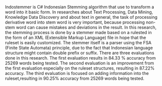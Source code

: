 Indostemmer is C# Indonesian Stemming algorithm that use to transform a word into it basic form. In researches about Text Processing, Data Mining, Knowledge Data Discovery and about text in general, the task of processing derivative word into stem word is very important, because processing non-stem word can cause mistakes and deviations in the result. In this research, the stemming process is done by a stemmer made based on a rulested in the form of an XML (Extensible Markup Language) file in hope that the ruleset is easily customized. The stemmer itself is a parser using the FSA (Finite State Automata) principle, due to the fact that Indonesian language structure might contain double prefix or suffix. There are three evaluations done in this research. The first evaluation results in 84.33 % accuracy from 25269 words being tested. The second evaluation is an improvement from the first evaluation especially on the ruleset structures, resulting in 87.22% accuracy. The third evaluation is focused on adding information into the ruleset,resulting in 90.25% accuracy from 25269 words being tested.